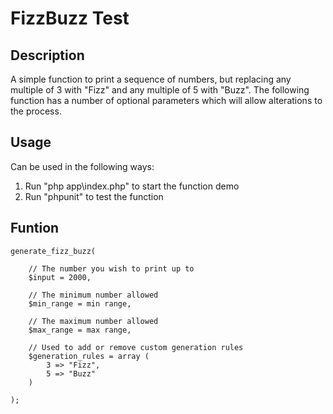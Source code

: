 # FizzBuzz Test

## Description
A simple function to print a sequence of numbers, but replacing any multiple of 3 with "Fizz" and any multiple of 5 with "Buzz". The following function has a number of optional parameters which will allow alterations to the process.

## Usage
Can be used in the following ways:
1) Run "php app\index.php" to start the function demo
2) Run "phpunit" to test the function

## Funtion

```
generate_fizz_buzz(
    
    // The number you wish to print up to
    $input = 2000, 
    
    // The minimum number allowed
    $min_range = min range,
    
    // The maximum number allowed
    $max_range = max range,
    
    // Used to add or remove custom generation rules
    $generation_rules = array ( 
        3 => "Fizz",    
        5 => "Buzz"
    )
    
);
```